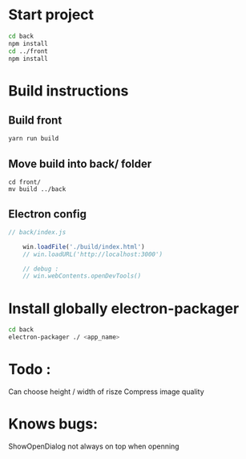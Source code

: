 # Start project
```sh
cd back
npm install
cd ../front
npm install
```

# Build instructions

## Build front
```sh
yarn run build
```

## Move build into back/ folder
```
cd front/
mv build ../back
```

## Electron config
```js
// back/index.js

    win.loadFile('./build/index.html')
    // win.loadURL('http://localhost:3000')

    // debug : 
    // win.webContents.openDevTools()
```

# Install globally electron-packager
```sh
cd back
electron-packager ./ <app_name>
```

# Todo :
Can choose height / width of risze
Compress image quality

# Knows bugs: 
ShowOpenDialog not always on top when openning